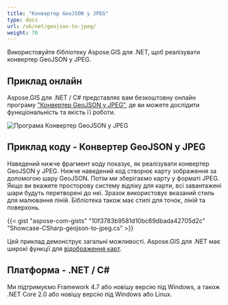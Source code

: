 ```yaml
---
title: "Конвертер GeoJSON у JPEG"
type: docs
url: /uk/net/geojson-to-jpeg/
weight: 70
---
```


Використовуйте бібліотеку Aspose.GIS для .NET, щоб реалізувати конвертер GeoJSON у JPEG.

## **Приклад онлайн**

Aspose.GIS для .NET / C# представляє вам безкоштовну онлайн програму ["Конвертер GeoJSON у JPEG"](https://products.aspose.app/gis/viewer/geojson-to-jpeg), де ви можете дослідити функціональність та якість її роботи.

![Програма Конвертер GeoJSON у JPEG](viewer.png)

## **Приклад коду - Конвертер GeoJSON у JPEG**

Наведений нижче фрагмент коду показує, як реалізувати конвертер GeoJSON у JPEG. Нижче наведений код створює карту зображення за допомогою шару GeoJSON. Потім ми зберігаємо карту у форматі JPEG. Якщо ви вкажете просторову систему відліку для карти, всі завантажені шари будуть перетворені до неї.
Зразок використовує вказаний стиль для малювання ліній. Бібліотека також має стилі для точок, ліній та поверхонь.

{{< gist "aspose-com-gists" "10f3783b9581d10bc69dbada42705d2c" "Showcase-CSharp-geojson-to-jpeg.cs" >}}

Цей приклад демонструє загальні можливості. Aspose.GIS для .NET має широкі функції для [відображення карт](https://docs.aspose.com/gis/net/map-rendering/).

## **Платформа - .NET / C#**

Ми підтримуємо Framework 4.7 або новішу версію під Windows, а також .NET Core 2.0 або новішу версію під Windows або Linux.
